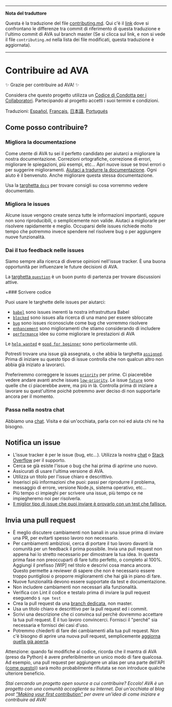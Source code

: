 ___
**Nota del traduttore**

Questa è la traduzione del file [contributing.md](https://github.com/avajs/ava/blob/master/contributing.md). Qui c'è il [link](https://github.com/avajs/ava/compare/c09462c3e515c41da8177a3d9ba5fb0f19759653...master#diff-0730bb7c2e8f9ea2438b52e419dd86c9) dove si confrontano le differenze tra commit di riferimento di questa traduzione e l'ultimo commit di AVA sul branch master (Se si clicca sul link, e non si vede il file `contributing.md` nella lista dei file modificati, questa traduzione è aggiornata).
___
# Contribuire ad AVA

✨ Grazie per contribuire ad AVA! ✨

Considera che questo progetto utilizza un [Codice di Condotta per i Collaboratori](code-of-conduct.md). Partecipando al progetto accetti i suoi termini e condizioni.

Traduzioni: [Español](https://github.com/avajs/ava-docs/blob/master/es_ES/contributing.md), [Français](https://github.com/avajs/ava-docs/blob/master/fr_FR/contributing.md), [日本語](https://github.com/avajs/ava-docs/blob/master/ja_JP/contributing.md), [Portugués](https://github.com/avajs/ava-docs/blob/master/pt_BR/contributing.md)

## Come posso contribuire?

### Migliora la documentazione

Come utente di AVA tu sei il perfetto candidato per aiutarci a migliorare la nostra documentazione. Correzioni ortografiche, correzione di errori, migliorare le spiegazioni, più esempi, etc... Apri nuove issue se trovi errori o per suggerire miglioramenti. [Aiutaci a tradurre la documentazione](https://github.com/avajs/ava-docs). Ogni aiuto è il benvenuto. Anche migliorare questa stessa documentazione.

Usa la [targhetta `docs`](https://github.com/avajs/ava/labels/docs) per trovare consigli su cosa vorremmo vedere documentato.

### Migliora le issues

Alcune issue vengono create senza tutte le informazioni importanti, oppure non sono riproducibili, o semplicemente non valide. Aiutaci a migliorarle per risolvere rapidamente e meglio. Occuparsi delle issues richiede molto tempo che potremmo invece spendere nel risolvere bug o per aggiungere nuove funzionalità.

### Dai il tuo feedback nelle issues

Siamo sempre alla ricerca di diverse opinioni nell'issue tracker. È una buona opportunità per influenzare le future decisioni di AVA.

La [targhetta `question`](https://github.com/avajs/ava/labels/question) è un buon punto di partenza per trovare discussioni attive.

+### Scrivere codice

Puoi usare le targhette delle issues per aiutarci:

* [`babel`](https://github.com/avajs/ava/labels/babel) sono issues inerenti la nostra infrastruttura Babel
* [`blocked`](https://github.com/avajs/ava/labels/blocked) sono issues alla ricerca di una mano per essere sbloccate
* [`bug`](https://github.com/avajs/ava/labels/bug) sono issues riconosciute come bug che vorremmo risolvere
* [`enhancement`](https://github.com/avajs/ava/labels/enhancement) sono miglioramenti che stiamo considerando di includere
* [`performance`](https://github.com/avajs/ava/labels/performance) idee su come migliorare le prestazioni di AVA

Le [`help wanted`](https://github.com/avajs/ava/labels/help%20wanted) e [`good for beginner`](https://github.com/avajs/ava/labels/good%20for%20beginner) sono perticolarmente utili.

Potresti trovare una issue già assegnata, o che abbia la targhetta [`assigned`](https://github.com/avajs/ava/labels/assigned). Prima di iniziare su questo tipo di issue controlla che non qualcun altro non abbia già iniziato a lavorarci.

Preferiremmo correggere le issues [`priority`](https://github.com/avajs/ava/labels/priority) per prime. Ci piacerebbe vedere andare avanti anche issues [`low-priority`](https://github.com/avajs/ava/labels/low%20priority). Le issue [`future`](https://github.com/avajs/ava/labels/future) sono quelle che ci piacerebbe avere, ma più in là. Controlla prima di iniziare a lavorare su quest'ultime poichè potremmo aver deciso di non supportarle ancora per il momento.

### Passa nella nostra chat

Abbiamo una [chat](https://gitter.im/avajs/ava). Visita e dai un'occhiata, parla con noi ed aiuta chi ne ha bisogno.

## Notifica un issue

- L'issue tracker è per le issue (bug, etc...). Utilizza la nostra [chat](https://gitter.im/avajs/ava) o [Stack Overflow](https://stackoverflow.com/questions/tagged/ava) per il supporto.
- Cerca se già esiste l'issue o bug che hai prima di aprirne uno nuovo.
- Assicurati di usare l'ultima versione di AVA.
- Utilizza un titolo per l'issue chiaro e descrittivo.
- Inserisci più informazioni che puoi: passi per riprodurre il problema, messaggio di errore, versione Node.js, sistema operativo, etc...
- Più tempo ci impieghi per scrivere una issue, più tempo ce ne impiegheremo noi per risolverla.
- [Il miglior tipo di issue che puoi inviare è provarlo con un test che fallisce.](https://twitter.com/sindresorhus/status/579306280495357953)

## Invia una pull request

- È meglio discutere cambiamenti non banali in una issue prima di inviare una PR, per evitarti spesso lavoro non necessario.
- Per cambiamenti ambiziosi, cerca di portare il tuo lavoro davanti la comunità per un feedback il prima possibile. Invia una pull request non appena hai lo stretto necessario per dimostrare la tua idea. In questa prima fase non preoccuparti di fare tutto perfetto, o completo al 100%. Aggiungi il prefisso [WIP] nel titolo e descrivi cosa manca ancora. Questo permette a reviewer di sapere che non è necessario essere troppo puntigliosi o proporre miglioramenti che hai già in piano di fare.
- Nuove funzionalità devono essere supportate da test e documentazione.
- Non includere cambiamenti non necessari alla funzionalità.
- Verifica con Lint il codice e testalo prima di inviare la pull request eseguendo `$ npm test`
- Crea la pull request da una [branch dedicata](https://github.com/dchelimsky/rspec/wiki/Topic-Branches), non master.
- Usa un titolo chiaro e descrittivo per la pull request ed i commit.
- Scrivi una descrizione che ci convinca sul perchè dovremmo accettare la tua pull request. È il tuo lavoro convincerci. Fornisci il "perché" sia necessaria e fornisci dei casi d'uso.
- Potremmo chiederti di fare dei cambiamenti alla tua pull request. Non c'è bisogno di aprire una nuova pull request, semplicemente [aggiorna quella già aperta](https://github.com/RichardLitt/docs/blob/master/amending-a-commit-guide.md).

Attenzione: quando fai modifiche al codice, ricorda che il mantra di AVA (preso da Python) è avere preferibilmente un unico modo di fare qualcosa. Ad esempio, una pull request per aggiungere un alias per una parte dell'API ([come questo](https://github.com/avajs/ava/pull/663))) sarà molto probabilmente rifiutata se non introduce qualche ulteriore beneficio.

*Stai cercando un progetto open source a cui contribuire? Eccolo! AVA è un progetto con una comunità accogliente su Internet. Dai un'occhiata al blog post ["Making your first contribution"](https://medium.com/@vadimdemedes/making-your-first-contribution-de6576ddb190) per avere un'idea di come iniziare e contribuire ad AVA!*
